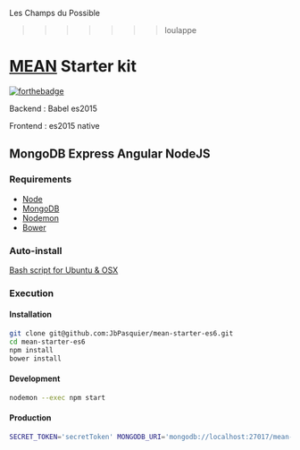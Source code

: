 Les Champs du Possible
>>>>>>> loulappe
# [MEAN](http://mean.io/) Starter kit

[![forthebadge](http://forthebadge.com/images/badges/built-with-love.svg)](http://forthebadge.com)

Backend : Babel es2015

Frontend : es2015 native

## MongoDB Express Angular NodeJS

### Requirements

-   [Node](https://doc.ubuntu-fr.org/nodejs#depuis_un_ppa)
-   [MongoDB](https://doc.ubuntu-fr.org/mongodb#installation)
-   [Nodemon](http://nodemon.io/)
-   [Bower](https://bower.io/)

### Auto-install

[Bash script for Ubuntu & OSX](https://gist.github.com/JbPasquier/4857fd80af2d7ae2f987754db5887969)

### Execution

#### Installation

```bash
git clone git@github.com:JbPasquier/mean-starter-es6.git
cd mean-starter-es6
npm install
bower install
```

#### Development

```bash
nodemon --exec npm start
```

#### Production

```bash
SECRET_TOKEN='secretToken' MONGODB_URI='mongodb://localhost:27017/mean-starter-es6' npm start
```
